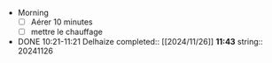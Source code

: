 - Morning
  * [ ] Aérer 10 minutes
  * [ ] mettre le chauffage
- DONE 10:21-11:21 Delhaize
  completed:: [[2024/11/26]] **11:43**
  string:: 20241126